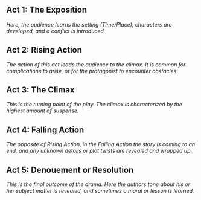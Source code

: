 ## Act 1: The Exposition

*Here, the audience learns the setting (Time/Place), characters are developed, and a conflict is introduced.*



## Act 2: Rising Action

*The action of this act leads the audience to the climax. It is common for complications to arise, or for the protagonist to encounter obstacles.*


## Act 3: The Climax

*This is the turning point of the play. The climax is characterized by the highest amount of suspense.*


## Act 4: Falling Action

*The opposite of Rising Action, in the Falling Action the story is coming to an end, and any unknown details or plot twists are revealed and wrapped up.*


## Act 5: Denouement or Resolution

*This is the final outcome of the drama. Here the authors tone about his or her subject matter is revealed, and sometimes a moral or lesson is learned.*